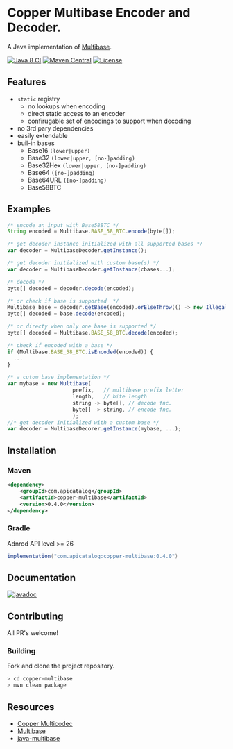 # Copper Multibase Encoder and Decoder.

A Java implementation of [Multibase](https://github.com/multiformats/multibase).

[![Java 8 CI](https://github.com/filip26/copper-multibase/actions/workflows/java8-build.yml/badge.svg)](https://github.com/filip26/copper-multibase/actions/workflows/java8-build.yml)
[![Maven Central](https://img.shields.io/maven-central/v/com.apicatalog/copper-multibase.svg?label=Maven%20Central)](https://search.maven.org/search?q=g:com.apicatalog%20AND%20a:copper-multibase)
[![License](https://img.shields.io/badge/License-Apache%202.0-blue.svg)](https://opensource.org/licenses/Apache-2.0)

## Features
- `static` registry
  - no lookups when encoding
  - direct static access to an encoder
  - confirugable set of encodings to support when decoding
- no 3rd pary dependencies
- easily extendable
- buil-in bases
  - Base16 `(lower|upper)`
  - Base32 `(lower|upper, [no-]padding)`
  - Base32Hex `(lower|upper, [no-]padding)`
  - Base64 `([no-]padding)`
  - Base64URL `([no-]padding)`
  - Base58BTC

## Examples
```javascript
/* encode an input with Base58BTC */
String encoded = Multibase.BASE_58_BTC.encode(byte[]);

/* get decoder instance initialized with all supported bases */
var decoder = MultibaseDecoder.getInstance();

/* get decoder initialized with custom base(s) */
var decoder = MultibaseDecoder.getInstance(cbases...);

/* decode */
byte[] decoded = decoder.decode(encoded);

/* or check if base is supported  */
Multibase base = decoder.getBase(encoded).orElseThrow(() -> new IllegalArgumentException("Unsupported base."));
byte[] decoded = base.decode(encoded);

/* or directy when only one base is supported */
byte[] decoded = Multibase.BASE_58_BTC.decode(encoded);

/* check if encoded with a base */
if (Multibase.BASE_58_BTC.isEncoded(encoded)) {
  ...
}

/* a cutom base implementation */
var mybase = new Multibase(
                     prefix,   // multibase prefix letter
                     length,   // bite length
                     string -> byte[], // decode fnc.
                     byte[] -> string, // encode fnc.
                     );
//* get decoder initialized with a custom base */
var decoder = MultibaseDecorer.getInstance(mybase, ...);
```

## Installation

### Maven

```xml
<dependency>
    <groupId>com.apicatalog</groupId>
    <artifactId>copper-multibase</artifactId>
    <version>0.4.0</version>
</dependency>
```

### Gradle
Adnrod API level >= 26
```gradle
implementation("com.apicatalog:copper-multibase:0.4.0")
```

## Documentation

[![javadoc](https://javadoc.io/badge2/com.apicatalog/copper-multibase/javadoc.svg)](https://javadoc.io/doc/com.apicatalog/copper-multibase)



## Contributing

All PR's welcome!


### Building

Fork and clone the project repository.

```bash
> cd copper-multibase
> mvn clean package
```


## Resources
- [Copper Multicodec](https://github.com/filip26/copper-multicodec)
- [Multibase](https://github.com/multiformats/multibase)
- [java-multibase](https://github.com/multiformats/java-multibase)


